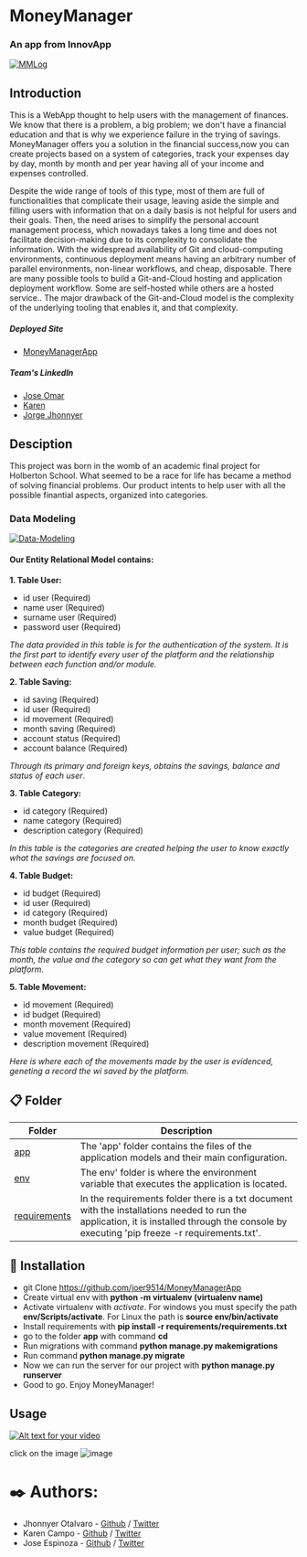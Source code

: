 # 	MoneyManager
### An app from InnovApp

<a href="https://imgbb.com/"><img src="https://i.ibb.co/mXmzxWp/MMLog.png" alt="MMLog" border="0"></a>

## Introduction

This is a WebApp thought to help users with the management of finances. We know that there is a problem, a big problem; we don't have a financial education and that is why we experience failure in the trying of savings. MoneyManager offers you a solution in the financial success,now you can create projects based on a system of categories, track your expenses day by day, month by month and per year having all of your income and expenses controlled. 

Despite the wide range of tools of this type, most of them are full of functionalities that complicate their usage, leaving aside the simple and filling users with information that on a daily basis is not  helpful for users and their goals. Then, the need arises to simplify the personal account management process, which nowadays takes a long time and does not facilitate decision-making due to its complexity to consolidate the information.
With the widespread availability of Git and cloud-computing environments, continuous deployment  means having an arbitrary number of parallel environments, non-linear workflows, and cheap, disposable. There are many possible tools to build a Git-and-Cloud hosting and application deployment workflow. Some are self-hosted while others are a hosted service.. The major drawback of the Git-and-Cloud model is the complexity of the underlying tooling that enables it, and that complexity.



##### Deployed Site

* [MoneyManagerApp](https://herokuapptestuno.herokuapp.com/)


##### Team's LinkedIn

* [Jose Omar](https://www.linkedin.com/in/jose-omar-espinosa-66aa621a1/)
* [Karen](https://www.linkedin.com/in/karen-campo-7862011a1/)
* [Jorge Jhonnyer](https://www.linkedin.com/in/jhonnyer-otalvaro-696b9014b/)


## Desciption 

This project was born in the womb of an academic final project for Holberton School. What seemed to be a race for life has became a method of solving financial problems.
Our product intents to help user with all the  possible finantial aspects, organized into categories. 

### Data Modeling

<a href="https://ibb.co/vw6ZWGw"><img src="https://i.ibb.co/7Yd2D5Y/Data-Modeling.png" alt="Data-Modeling" border="0"></a>

#### Our Entity Relational Model contains:

**1. Table User:**

* id user (Required)
* name user (Required)
* surname user (Required)
* password user (Required)

*The data provided in this table is for the authentication of the system. It is the first part to identify every user of  the platform and the relationship between each function and/or module.*

**2. Table Saving:**

* id saving (Required)
* id user (Required)
* id movement (Required)
* month saving (Required)
* account status (Required)
* account balance (Required)

*Through its primary and foreign keys, obtains the savings, balance and status of each user*.

**3. Table Category:**

* id category (Required)
* name category (Required)
* description category (Required)

*In this table is the categories are created helping the user to know exactly what the savings are focused on.*

**4. Table Budget:**

* id budget (Required)
* id user (Required)
* id category (Required)
* month budget (Required)
* value budget (Required)

*This table contains the required budget information per user; such as the month, the value and the category so can get what they want from the platform.*

**5. Table Movement:**

* id movement (Required)
* id budget (Required)
* month movement (Required)
* value movement (Required)
* description movement (Required)

*Here is where each of the movements made by the user is evidenced, geneting a record the wi saved by the platform.*

## 📋 Folder 

|   **Folder**   |   **Description**   |
| -------------- | --------------------- |
| [app](./app) | The 'app' folder contains the files of the application models and their main configuration. |
| [env](./env) | The env' folder is where the environment variable that executes the application is located.  |
| [requirements ](./requirements) | In the requirements folder there is a txt document with the installations needed to run the application, it is installed through the console by executing 'pip freeze -r requirements.txt'. |


## 🚀 Installation 

* git Clone https://github.com/joer9514/MoneyManagerApp
* Create virtual env with **python -m virtualenv (virtualenv name)**
* Activate virtualenv with *activate*. For windows you must specify the path **env/Scripts/activate**. For Linux the path is **source env/bin/activate**
* Install requirements with **pip install -r requirements/requirements.txt**
* go to the folder **app** with command **cd**
* Run migrations with command **python manage.py makemigrations**
* Run command **python manage.py migrate**
* Now we can run the server for our project with **python manage.py runserver**
* Good to go. Enjoy MoneyManager!

## Usage

[![Alt text for your video](https://img.youtube.com/vi/1fTHCdWwUGI/0.jpg)](http://www.youtube.com/watch?v=1fTHCdWwUGI)

 click on the image ![image](https://user-images.githubusercontent.com/58444461/112197931-9989ac00-8bda-11eb-8fb5-ac82230a48a3.png)

# ✒️ Authors:
 * Jhonnyer Otalvaro - [Github](https://github.com/Jhonierk) / [Twitter](https://twitter.com/JhonnyerOtalva2)  
 * Karen Campo - [Github](https://github.com/KarenCampo777) / [Twitter](https://twitter.com/KarenCa96752258)  
 * Jose Espinoza - [Github](https://github.com/joer9514) / [Twitter](https://twitter.com/joer9514)  


